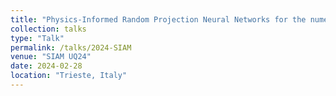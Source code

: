 ```yaml
---
title: "Physics-Informed Random Projection Neural Networks for the numerical solution of stiff ODEs, DAEs and PDEs"
collection: talks
type: "Talk"
permalink: /talks/2024-SIAM
venue: "SIAM UQ24"
date: 2024-02-28
location: "Trieste, Italy"
---
```

